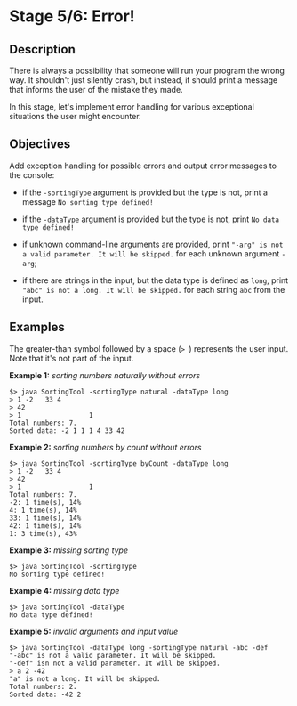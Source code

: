 # Stage 5/6: Error!
## Description
There is always a possibility that someone will run your program the wrong way. It shouldn't just silently crash, but instead, it should print a message that informs the user of the mistake they made.

In this stage, let's implement error handling for various exceptional situations the user might encounter.

## Objectives
Add exception handling for possible errors and output error messages to the console:

- if the `-sortingType` argument is provided but the type is not, print a message `No sorting type defined!`

- if the `-dataType` argument is provided but the type is not, print `No data type defined!`

- if unknown command-line arguments are provided, print `"-arg" is not a valid parameter. It will be skipped.` for each unknown argument `-arg`;

- if there are strings in the input, but the data type is defined as `long`, print `"abc" is not a long. It will be skipped.` for each string `abc` from the input.

## Examples
The greater-than symbol followed by a space (`> `) represents the user input. Note that it's not part of the input.

<b>Example 1:</b> <i>sorting numbers naturally without errors</i>
```
$> java SortingTool -sortingType natural -dataType long
> 1 -2   33 4
> 42
> 1                 1
Total numbers: 7.
Sorted data: -2 1 1 1 4 33 42
```

<b>Example 2:</b> <i>sorting numbers by count without errors</i>
```
$> java SortingTool -sortingType byCount -dataType long
> 1 -2   33 4
> 42
> 1                 1
Total numbers: 7.
-2: 1 time(s), 14%
4: 1 time(s), 14%
33: 1 time(s), 14%
42: 1 time(s), 14%
1: 3 time(s), 43%
```

<b>Example 3:</b> <i>missing sorting type</i>
```
$> java SortingTool -sortingType
No sorting type defined!
```

<b>Example 4:</b> <i>missing data type</i>
```
$> java SortingTool -dataType
No data type defined!
```

<b>Example 5:</b> <i>invalid arguments and input value</i>
```
$> java SortingTool -dataType long -sortingType natural -abc -def
"-abc" is not a valid parameter. It will be skipped.
"-def" isn not a valid parameter. It will be skipped.
> a 2 -42
"a" is not a long. It will be skipped.
Total numbers: 2.
Sorted data: -42 2
```
